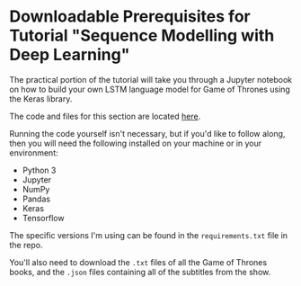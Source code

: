 # Downloadable Prerequisites for Tutorial "Sequence Modelling with Deep Learning"

The practical portion of the tutorial will take you through a Jupyter notebook on how to build your own LSTM language model for Game of Thrones using the Keras library.  

The code and files for this section are located [here](https://github.com/nslatysheva/ODSC_Sequence_Modelling).

Running the code yourself isn't necessary, but if you'd like to follow along, then you will need the following installed on your machine or in your environment:

- Python 3
- Jupyter
- NumPy
- Pandas
- Keras
- Tensorflow

The specific versions I'm using can be found in the `requirements.txt` file in the repo.

You'll also need to download the `.txt` files of all the Game of Thrones books, and the `.json` files containing all of the subtitles from the show.
